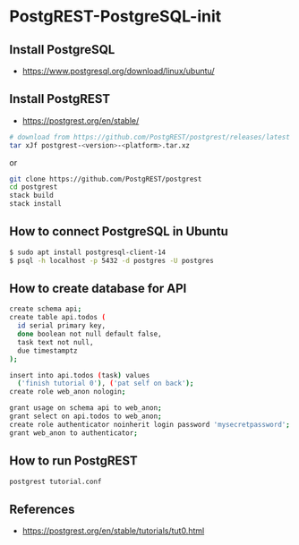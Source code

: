 # PostgREST-PostgreSQL-init

## Install PostgreSQL

- <https://www.postgresql.org/download/linux/ubuntu/>

## Install PostgREST

- <https://postgrest.org/en/stable/>

```sh
# download from https://github.com/PostgREST/postgrest/releases/latest
tar xJf postgrest-<version>-<platform>.tar.xz
```

or

```sh
git clone https://github.com/PostgREST/postgrest
cd postgrest
stack build
stack install
```

## How to connect PostgreSQL in Ubuntu

```sh
$ sudo apt install postgresql-client-14
$ psql -h localhost -p 5432 -d postgres -U postgres
```


## How to create database for API

```sh
create schema api;
create table api.todos (
  id serial primary key,
  done boolean not null default false,
  task text not null,
  due timestamptz
);

insert into api.todos (task) values
  ('finish tutorial 0'), ('pat self on back');
create role web_anon nologin;

grant usage on schema api to web_anon;
grant select on api.todos to web_anon;
create role authenticator noinherit login password 'mysecretpassword';
grant web_anon to authenticator;
```

## How to run PostgREST

```sh
postgrest tutorial.conf
```

## References

- <https://postgrest.org/en/stable/tutorials/tut0.html>

